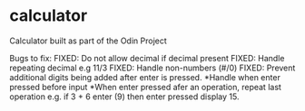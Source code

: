 # calculator
Calculator built as part of the Odin Project

Bugs to fix:
    FIXED: Do not allow decimal if decimal present
    FIXED: Handle repeating decimal e.g 11/3
    FIXED: Handle non-numbers (#/0)
    FIXED: Prevent additional digits being added after enter is pressed.
    *Handle when enter pressed before input
    *When enter pressed afer an operation, repeat last operation
        e.g. if 3 + 6 enter (9) then enter pressed display 15.



